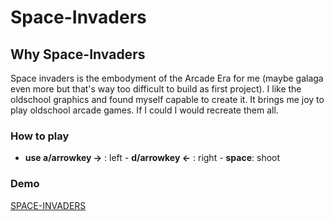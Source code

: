 # Space-Invaders

## Why Space-Invaders

Space invaders is the embodyment of the Arcade Era for me (maybe galaga even more but that's way too difficult to build as first project). I like the oldschool graphics and found myself capable to create it. It brings me joy to play oldschool arcade games. If I could I would recreate them all.

### How to play

- **use a/arrowkey ->** : left - **d/arrowkey <-** : right - **space**: shoot

### Demo

[SPACE-INVADERS](https://coderkron.github.io/space-invaders-ruben-poelen/)
